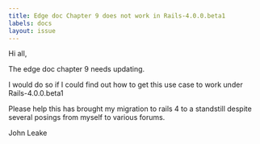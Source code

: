 ```yaml
---
title: Edge doc Chapter 9 does not work in Rails-4.0.0.beta1
labels: docs
layout: issue
---
```


Hi all,  

The edge doc chapter 9 needs updating.

I would do so if I could find out how to get this use case to work under Rails-4.0.0.beta1

Please help this has brought my migration to rails 4 to a standstill despite several posings from myself to various forums.

John Leake

